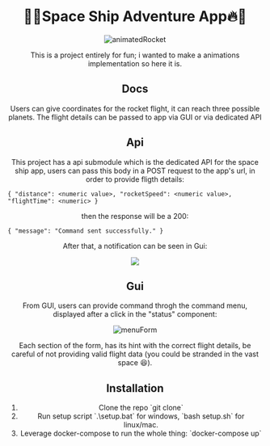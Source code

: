 <h1 align="center">🚀🔥Space Ship Adventure App🔥🚀</h1>

<p align="center">
  <img src="https://github.com/DarwisNarvaezDev/space-ship-adventure/assets/81827734/2c2c1890-7357-4d87-8d8f-afe6155b9619" alt="animatedRocket" />
</p>

<p align="center">
This is a project entirely for fun; i wanted to make a animations implementation so here it is. 
</p>

<h2 align="center">Docs</h2>

<p align="center">
Users can give coordinates for the rocket flight, it can reach three possible planets. The flight details can be passed to app via GUI or via dedicated API
</p>

<h2 align="center">Api</h2>

<p align="center">
This project has a api submodule which is the dedicated API for the space ship app, users can pass this body in a POST request to the app's url, in order to provide fligth details:
</p>

``{
  "distance": <numeric value>,
  "rocketSpeed": <numeric value>,
  "flightTime": <numeric>
}``

<p  align="center">
  then the response will be a 200:  
</p>

``
{
    "message": "Command sent successfully."
}
``

<p  align="center">
  After that, a notification can be seen in Gui:
</p>

<p align="center">
<img src="https://github.com/DarwisNarvaezDev/space-ship-adventure/assets/81827734/767c1c8b-31cb-4ba0-a3ee-877ecfb06bd9"></img>
</p>

<h2 align="center">Gui</h2>

<p align="center">
  From GUI, users can provide command throgh the command menu, displayed after a click in the "status" component:
</p>

<p align="center">
  <img src="https://github.com/DarwisNarvaezDev/space-ship-adventure/assets/81827734/b8c505f3-8e3c-446f-961f-97c216d0a2e0" alt="menuForm"></img>
</p>

<p align="center">
  Each section of the form, has its hint with the correct flight details, be careful of not providing valid flight data (you could be stranded in the vast space 😆).
</p>


<h2 align="center">Installation</h2>

<p align="center">
    <ol align="center">
          <li>Clone the repo `git clone`</li>
          <li>Run setup script `.\setup.bat` for windows, `bash setup.sh` for linux/mac.</li>
          <li>Leverage docker-compose to run the whole thing: `docker-compose up`</li>
    </ol>
</p>
